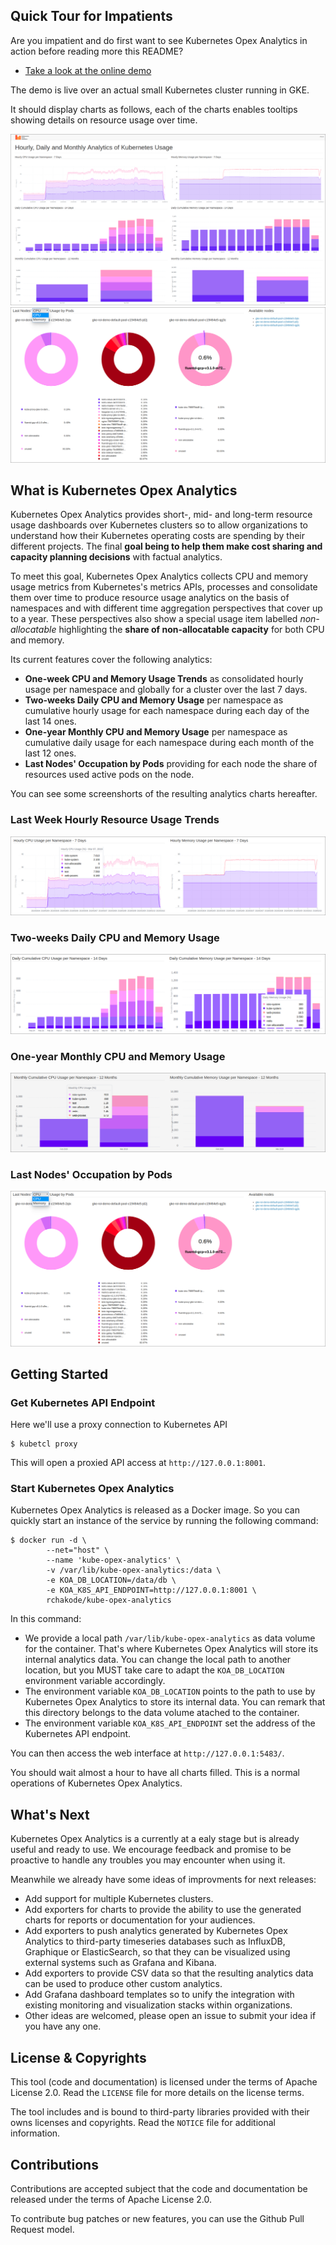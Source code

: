 ## Quick Tour for Impatients
Are you impatient and do first want to see Kubernetes Opex Analytics in action before reading more this README?

* [Take a look at the online demo](http://kube-opex-analytics.realopinsight.com:5483)

The demo is live over an actual small Kubernetes cluster running in GKE. 

It should display charts as follows, each of the charts enables tooltips showing details on resource usage over time. 

![](./screenshots/kube-opex-analytics-overview.png)
![](./screenshots/sample-last-nodes-occupation-by-pods.png)

## What is Kubernetes Opex Analytics
Kubernetes Opex Analytics provides short-, mid- and long-term resource usage dashboards over Kubernetes clusters so to allow organizations to understand how their Kubernetes operating costs are spending by their different projects. The final **goal being to help them make cost sharing and capacity planning decisions** with factual analytics. 

To meet this goal, Kubernetes Opex Analytics collects CPU and memory usage metrics from Kubernetes's metrics APIs, processes and consolidate them over time to produce resource usage analytics on the basis of namespaces and with different time aggregation perspectives that cover up to a year. These perspectives also show a special usage item labelled _non-allocatable_ highlighting the **share of non-allocatable capacity** for both CPU and memory.

Its current features cover the following analytics:

* **One-week CPU and Memory Usage Trends** as consolidated hourly usage per namespace and globally for a cluster over the last 7 days.
* **Two-weeks Daily CPU and Memory Usage** per namespace as cumulative hourly usage for each namespace during each day of the last 14 ones.
* **One-year Monthly CPU and Memory Usage** per namespace as cumulative daily usage for each namespace during each month of the last 12 ones.
* **Last Nodes' Occupation by Pods** providing for each node the share of resources used active pods on the node.

You can see some screenshorts of the resulting analytics charts hereafter.

### Last Week Hourly Resource Usage Trends

![](./screenshots/sample-one-week-hourly-usage.png)


### Two-weeks Daily CPU and Memory Usage


![](./screenshots/sample-two-weeks-daily-usage.png)


### One-year Monthly CPU and Memory Usage


![](./screenshots/sample-one-year-monthly-usage.png)


### Last Nodes' Occupation by Pods
![](./screenshots/sample-last-nodes-occupation-by-pods.png)

## Getting Started

### Get Kubernetes API Endpoint
Here we'll use a proxy connection to Kubernetes API

```
$ kubetcl proxy
```

This will open a proxied API access at `http://127.0.0.1:8001`.

### Start Kubernetes Opex Analytics
Kubernetes Opex Analytics is released as a Docker image. So you can quickly start an instance of the service by running the following command:

```
$ docker run -d \
        --net="host" \
        --name 'kube-opex-analytics' \
        -v /var/lib/kube-opex-analytics:/data \
        -e KOA_DB_LOCATION=/data/db \
        -e KOA_K8S_API_ENDPOINT=http://127.0.0.1:8001 \
        rchakode/kube-opex-analytics
```

In this command:

 * We provide a local path `/var/lib/kube-opex-analytics` as data volume for the container. That's where Kubernetes Opex Analytics will store its internal analytics data. You can change the local path to another location, but you MUST take care to adapt the `KOA_DB_LOCATION` environment variable accordingly.
 * The environment variable `KOA_DB_LOCATION` points to the path to use by Kubernetes Opex Analytics to store its internal data. You can remark that this directory belongs to the data volume atached to the container.
 * The environment variable `KOA_K8S_API_ENDPOINT` set the address of the Kubernetes API endpoint.
 
 You can then access the web interface at `http://127.0.0.1:5483/`.
 
 >
 You should wait almost a hour to have all charts filled. This is a normal operations of Kubernetes Opex Analytics. 

## What's Next
Kubernetes Opex Analytics is a currently at a ealy stage but is already useful and ready to use. We encourage feedback and promise to be proactive to handle any troubles you may encounter when using it.

Meanwhile we already have some ideas of improvments for next releases:

* Add support for multiple Kubernetes clusters. 
* Add exporters for charts to provide the ability to use the generated charts for reports or documentation for your audiences.
* Add exporters to push analytics generated by Kubernetes Opex Analytics to third-party timeseries databases such as InfluxDB, Graphique or ElasticSearch, so that they can be visualized using external systems such as Grafana and Kibana.
* Add exporters to provide CSV data so that the resulting analytics data can be used to produce other custom analytics.
* Add Grafana dashboard templates so to unify the integration with existing monitoring and visualization stacks within organizations. 
* Other ideas are welcomed, please open an issue to submit your idea if you have any one.

## License & Copyrights
This tool (code and documentation) is licensed under the terms of Apache License 2.0. Read the `LICENSE` file for more details on the license terms.

The tool includes and is bound to third-party libraries provided with their owns licenses and copyrights. Read the `NOTICE` file for additional information.

## Contributions
Contributions are accepted subject that the code and documentation be released under the terms of Apache License 2.0.

To contribute bug patches or new features, you can use the Github Pull Request model. 
